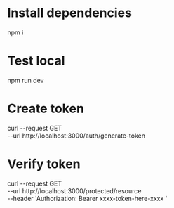 # Install dependencies

npm i

# Test local

npm run dev

# Create token

curl --request GET \
  --url http://localhost:3000/auth/generate-token

# Verify token

curl --request GET \
  --url http://localhost:3000/protected/resource \
  --header 'Authorization: Bearer xxxx-token-here-xxxx            '